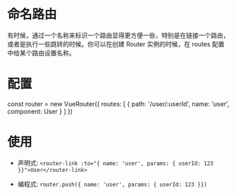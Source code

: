 

命名路由
====

有时候，通过一个名称来标识一个路由显得更方便一些，特别是在链接一个路由，或者是执行一些跳转的时候。你可以在创建 Router 实例的时候，在 routes 配置中给某个路由设置名称。

# 配置

const router = new VueRouter({
  routes: [
    {
      path: '/user/:userId',
      name: 'user',
      component: User
    }
  ]
})

# 使用

- 声明式: `<router-link :to="{ name: 'user', params: { userId: 123 }}">User</router-link>`

- 编程式: `router.push({ name: 'user', params: { userId: 123 }})`